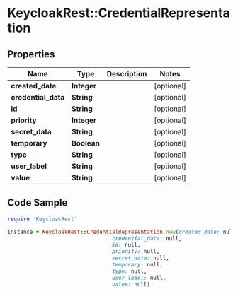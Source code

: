 # KeycloakRest::CredentialRepresentation

## Properties

Name | Type | Description | Notes
------------ | ------------- | ------------- | -------------
**created_date** | **Integer** |  | [optional] 
**credential_data** | **String** |  | [optional] 
**id** | **String** |  | [optional] 
**priority** | **Integer** |  | [optional] 
**secret_data** | **String** |  | [optional] 
**temporary** | **Boolean** |  | [optional] 
**type** | **String** |  | [optional] 
**user_label** | **String** |  | [optional] 
**value** | **String** |  | [optional] 

## Code Sample

```ruby
require 'KeycloakRest'

instance = KeycloakRest::CredentialRepresentation.new(created_date: null,
                                 credential_data: null,
                                 id: null,
                                 priority: null,
                                 secret_data: null,
                                 temporary: null,
                                 type: null,
                                 user_label: null,
                                 value: null)
```


